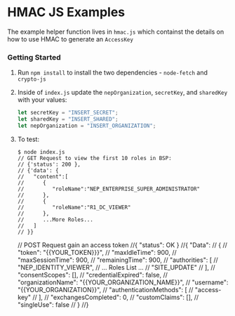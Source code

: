 # HMAC JS Examples

The example helper function lives in `hmac.js` which containst the details on how to use HMAC to generate an `AccessKey`

### Getting Started

1. Run `npm install` to install the two dependencies - `node-fetch` and `crypto-js`
2. Inside of `index.js` update the `nepOrganization`, `secretKey`, and `sharedKey` with your values:

   ```js
   let secretKey = "INSERT_SECRET";
   let sharedKey = "INSERT_SHARED";
   let nepOrganization = "INSERT_ORGANIZATION";
   ```

3. To test:

   ```console
   $ node index.js
   // GET Request to view the first 10 roles in BSP:
   // {'status': 200 },
   // {'data': {
   //   "content":[
   //      {
   //         "roleName":"NEP_ENTERPRISE_SUPER_ADMINISTRATOR"
   //      },
   //      {
   //         "roleName":"R1_DC_VIEWER"
   //      },
   //      ...More Roles...
   //   ]
   // }}
   ```

   // POST Request gain an access token
   //{ "status": OK }
   //{ "Data":
   // {
   // "token": "{{YOUR_TOKEN}}}",
   // "maxIdleTime": 900,
   // "maxSessionTime": 900,
   // "remainingTime": 900,
   // "authorities": [
   // "NEP_IDENTITY_VIEWER",
   // ... Roles List ...
   // "SITE_UPDATE"
   // ],
   // "consentScopes": [],
   // "credentialExpired": false,
   // "organizationName": "{{YOUR_ORGANIZATION_NAME}}",
   // "username": "{{YOUR_ORGANIZATION}}",
   // "authenticationMethods": [
   // "access-key"
   // ],
   // "exchangesCompleted": 0,
   // "customClaims": [],
   // "singleUse": false
   // }
   //}

   ```

   ```
